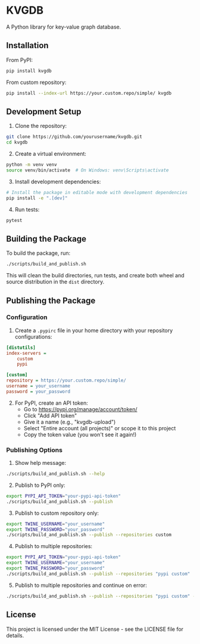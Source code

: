 # KVGDB

A Python library for key-value graph database.

## Installation

From PyPI:
```bash
pip install kvgdb
```

From custom repository:
```bash
pip install --index-url https://your.custom.repo/simple/ kvgdb
```

## Development Setup

1. Clone the repository:
```bash
git clone https://github.com/yourusername/kvgdb.git
cd kvgdb
```

2. Create a virtual environment:
```bash
python -m venv venv
source venv/bin/activate  # On Windows: venv\Scripts\activate
```

3. Install development dependencies:
```bash
# Install the package in editable mode with development dependencies
pip install -e ".[dev]"
```

4. Run tests:
```bash
pytest
```

## Building the Package

To build the package, run:
```bash
./scripts/build_and_publish.sh
```

This will clean the build directories, run tests, and create both wheel and source distribution in the `dist` directory.

## Publishing the Package

### Configuration

1. Create a `.pypirc` file in your home directory with your repository configurations:
```ini
[distutils]
index-servers =
    custom
    pypi

[custom]
repository = https://your.custom.repo/simple/
username = your_username
password = your_password
```

2. For PyPI, create an API token:
   - Go to https://pypi.org/manage/account/token/
   - Click "Add API token"
   - Give it a name (e.g., "kvgdb-upload")
   - Select "Entire account (all projects)" or scope it to this project
   - Copy the token value (you won't see it again!)

### Publishing Options

1. Show help message:
```bash
./scripts/build_and_publish.sh --help
```

2. Publish to PyPI only:
```bash
export PYPI_API_TOKEN="your-pypi-api-token"
./scripts/build_and_publish.sh --publish
```

3. Publish to custom repository only:
```bash
export TWINE_USERNAME="your_username"
export TWINE_PASSWORD="your_password"
./scripts/build_and_publish.sh --publish --repositories custom
```

4. Publish to multiple repositories:
```bash
export PYPI_API_TOKEN="your-pypi-api-token"
export TWINE_USERNAME="your_username"
export TWINE_PASSWORD="your_password"
./scripts/build_and_publish.sh --publish --repositories "pypi custom"
```

5. Publish to multiple repositories and continue on error:
```bash
./scripts/build_and_publish.sh --publish --repositories "pypi custom" --continue-on-error
```

## License

This project is licensed under the MIT License - see the LICENSE file for details. 